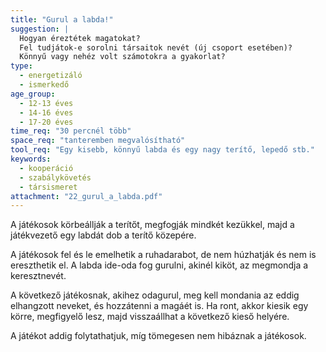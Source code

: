 ```yaml
---
title: "Gurul a labda!"
suggestion: | 
  Hogyan éreztétek magatokat?
  Fel tudjátok-e sorolni társaitok nevét (új csoport esetében)?
  Könnyű vagy nehéz volt számotokra a gyakorlat?
type:
  - energetizáló
  - ismerkedő
age_group:
  - 12-13 éves
  - 14-16 éves
  - 17-20 éves
time_req: "30 percnél több"
space_req: "tanteremben megvalósítható"
tool_req: "Egy kisebb, könnyű labda és egy nagy terítő, lepedő stb."
keywords: 
  - kooperáció
  - szabálykövetés
  - társismeret
attachment: "22_gurul_a_labda.pdf"
---
```


A játékosok körbeállják a terítőt, megfogják mindkét kezükkel, majd a játékvezető egy labdát dob a terítő közepére.

A játékosok fel és le emelhetik a ruhadarabot, de nem húzhatják és nem is ereszthetik el. A labda ide-oda fog gurulni, akinél kiköt, az megmondja a keresztnevét.

A következő játékosnak, akihez odagurul, meg kell mondania az eddig elhangzott neveket, és hozzátenni a magáét is. Ha ront, akkor kiesik egy körre, megfigyelő lesz, majd visszaállhat a következő kieső helyére.

A játékot addig folytathatjuk, míg tömegesen nem hibáznak a játékosok.
  
  
